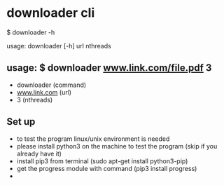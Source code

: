 # downloader cli
$ downloader -h

usage: downloader [-h] url nthreads

## usage: $ downloader www.link.com/file.pdf 3
   - downloader (command)
   - www.link.com (url)
   - 3 (nthreads)

## Set up
   - to test the program linux/unix environment is needed
   - please install python3 on the machine to test the program
     (skip if you already have it)
   - install pip3 from terminal (sudo apt-get install python3-pip)
   - get the progress module with command (pip3 install progress)
   -
